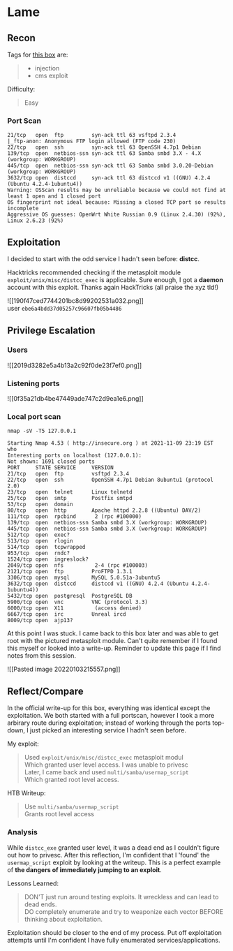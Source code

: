 # Lame

## Recon

Tags for [this box](https://app.hackthebox.com/machines/1) are:  
> - injection
> - cms exploit

Difficulty:  
> Easy

### Port Scan
```
21/tcp   open  ftp         syn-ack ttl 63 vsftpd 2.3.4
|_ftp-anon: Anonymous FTP login allowed (FTP code 230)
22/tcp   open  ssh         syn-ack ttl 63 OpenSSH 4.7p1 Debian 
139/tcp  open  netbios-ssn syn-ack ttl 63 Samba smbd 3.X - 4.X (workgroup: WORKGROUP)
445/tcp  open  netbios-ssn syn-ack ttl 63 Samba smbd 3.0.20-Debian (workgroup: WORKGROUP)
3632/tcp open  distccd     syn-ack ttl 63 distccd v1 ((GNU) 4.2.4 (Ubuntu 4.2.4-1ubuntu4))
Warning: OSScan results may be unreliable because we could not find at least 1 open and 1 closed port
OS fingerprint not ideal because: Missing a closed TCP port so results incomplete
Aggressive OS guesses: OpenWrt White Russian 0.9 (Linux 2.4.30) (92%), Linux 2.6.23 (92%)
```


## Exploitation
I decided to start with the odd service I hadn't seen before: **distcc**.

Hacktricks recommended checking if the metasploit module `exploit/unix/misc/distcc_exec` is applicable. Sure enough, I got a **daemon** account with this exploit. Thanks again HackTricks (all praise the xyz tld!)

![[190f47ced7744201bc8d99202531a032.png]]  
user `ebe6a4bdd37d05257c96607fb05b4486`

## Privilege Escalation

### Users
![[2019d3282e5a4b13a2c92f0de23f7ef0.png]]

### Listening ports
![[0f35a21db4be47449ade747c2d9ea1e6.png]]

### Local port scan
`nmap -sV -T5 127.0.0.1`
```
Starting Nmap 4.53 ( http://insecure.org ) at 2021-11-09 23:19 EST
who
Interesting ports on localhost (127.0.0.1):
Not shown: 1691 closed ports
PORT     STATE SERVICE     VERSION
21/tcp   open  ftp         vsftpd 2.3.4
22/tcp   open  ssh         OpenSSH 4.7p1 Debian 8ubuntu1 (protocol 2.0)
23/tcp   open  telnet      Linux telnetd
25/tcp   open  smtp        Postfix smtpd
53/tcp   open  domain
80/tcp   open  http        Apache httpd 2.2.8 ((Ubuntu) DAV/2)
111/tcp  open  rpcbind      2 (rpc #100000)
139/tcp  open  netbios-ssn Samba smbd 3.X (workgroup: WORKGROUP)
445/tcp  open  netbios-ssn Samba smbd 3.X (workgroup: WORKGROUP)
512/tcp  open  exec?
513/tcp  open  rlogin
514/tcp  open  tcpwrapped
953/tcp  open  rndc?
1524/tcp open  ingreslock?
2049/tcp open  nfs          2-4 (rpc #100003)
2121/tcp open  ftp         ProFTPD 1.3.1
3306/tcp open  mysql       MySQL 5.0.51a-3ubuntu5
3632/tcp open  distccd     distccd v1 ((GNU) 4.2.4 (Ubuntu 4.2.4-1ubuntu4))
5432/tcp open  postgresql  PostgreSQL DB
5900/tcp open  vnc         VNC (protocol 3.3)
6000/tcp open  X11          (access denied)
6667/tcp open  irc         Unreal ircd
8009/tcp open  ajp13?
```

At this point I was stuck. I came back to this box later and was able to get root with the pictured metasploit module. Can't quite remember if I found this myself or looked into a write-up. Reminder to update this page if I find notes from this session.

![[Pasted image 20220103215557.png]]


## Reflect/Compare

In the official write-up for this box, everything was identical except the exploitation.
We both started with a full portscan, however I took a more arbirary route during exploitation; instead of working through the ports top-down, I just picked an interesting service I hadn't seen before.

My exploit:  
> Used `exploit/unix/misc/distcc_exec` metasploit modul  
> Which granted  user level access. I was unable to privesc  
> Later, I came back and used  `multi/samba/usermap_script`  
> Which granted root level access.  

HTB Writeup:
> Use `multi/samba/usermap_script`  
> Grants root level access  

### Analysis

While `distcc_exe` granted user level, it was a dead end as I couldn't figure out how to privesc. After this reflection, I'm confident that I 'found' the `usermap_script` exploit by looking at the writeup. This is a perfect example of **the dangers of immediately jumping to an exploit**.

Lessons Learned:

> DON'T just run around testing exploits. It wreckless and can lead to dead ends.  
> DO completely enumerate and try to weaponize each vector BEFORE thinking about exploitation.  

Exploitation should be closer to the end of my process. Put off exploitation attempts until I'm confident I have fully enumerated services/applications.